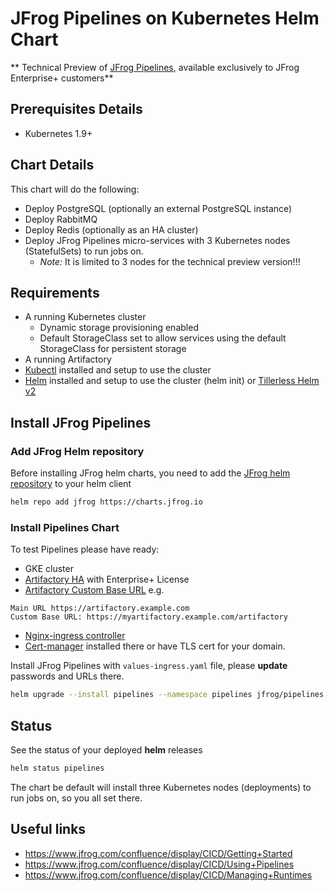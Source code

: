 # JFrog Pipelines on Kubernetes Helm Chart

** Technical Preview of [JFrog Pipelines](https://jfrog.com/pipelines/), available exclusively to JFrog Enterprise+ customers**

## Prerequisites Details

* Kubernetes 1.9+

## Chart Details
This chart will do the following:

- Deploy PostgreSQL (optionally an external PostgreSQL instance)
- Deploy RabbitMQ
- Deploy Redis (optionally as an HA cluster)
- Deploy JFrog Pipelines micro-services with 3 Kubernetes nodes (StatefulSets) to run jobs on.
  - *Note:* It is limited to 3 nodes for the technical preview version!!!

## Requirements
- A running Kubernetes cluster
  - Dynamic storage provisioning enabled
  - Default StorageClass set to allow services using the default StorageClass for persistent storage
- A running Artifactory
- [Kubectl](https://kubernetes.io/docs/tasks/tools/install-kubectl/) installed and setup to use the cluster
- [Helm](https://helm.sh/) installed and setup to use the cluster (helm init) or [Tillerless Helm v2](https://github.com/rimusz/helm-tiller)


## Install JFrog Pipelines

### Add JFrog Helm repository
Before installing JFrog helm charts, you need to add the [JFrog helm repository](https://charts.jfrog.io/) to your helm client
```bash
helm repo add jfrog https://charts.jfrog.io
```

### Install Pipelines Chart
To test Pipelines please have ready:
- GKE cluster
- [Artifactory HA](https://hub.helm.sh/charts/jfrog/artifactory-ha) with Enterprise+ License
- [Artifactory Custom Base URL](https://www.jfrog.com/confluence/display/RTF/Configuring+Artifactory) e.g. 
```
Main URL https://artifactory.example.com
Custom Base URL: https://myartifactory.example.com/artifactory
```
- [Nginx-ingress controller](https://hub.helm.sh/charts/stable/nginx-ingress)
- [Cert-manager](https://hub.helm.sh/charts/jetstack/cert-manager) installed there or have TLS cert for your domain.

Install JFrog Pipelines with `values-ingress.yaml` file, please **update** passwords and URLs there.
```bash
helm upgrade --install pipelines --namespace pipelines jfrog/pipelines -f values-ingress.yaml
```

## Status
See the status of your deployed **helm** releases
```bash
helm status pipelines
```
The chart be default will install three Kubernetes nodes (deployments) to run jobs on, so you all set there.

## Useful links
- https://www.jfrog.com/confluence/display/CICD/Getting+Started
- https://www.jfrog.com/confluence/display/CICD/Using+Pipelines
- https://www.jfrog.com/confluence/display/CICD/Managing+Runtimes

